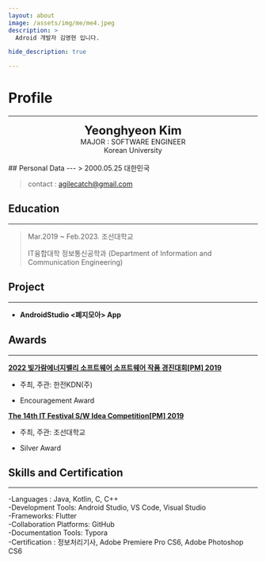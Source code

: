 ```yaml
---
layout: about
image: /assets/img/me/me4.jpeg
description: >
  Adroid 개발자 김영현 입니다. 

hide_description: true

---
```


# Profile

<!--author-->

* * *


<center>
<span style="font-size:170%;font-weight:bold;">
Yeonghyeon Kim</span>
</center>
<center>MAJOR : SOFTWARE ENGINEER</center>
<center>Korean University</center>



<br/>
## Personal Data
---
> 2000.05.25 대한민국<br/>

> contact : agilecatch@gmail.com <br/>

## Education
---
> Mar.2019 ~ Feb.2023. 조선대학교
>
> IT융합대학 정보통신공학과 (Department of Information and Communication Engineering)

<!--## Research Interest
---
* Computer Vision
+ image Object Detection
+ Vot
+ Semantic/Instance Segmentation
+ Super Resolution
* Machine Learning / Deep Learning
+ GAN
+ Few-Shot Learning
+ Meta Learning-->

## Project
---
* **AndroidStudio <폐지모아> App**
<!--링크추가 방법
<u><strong><a href="https://www.youtube.com/watch?v=-ofj2vTvH0Q/">The 15th HANSUNG Engineering Competitive Exhibition[PM] 2019 </a></strong></u>-->

<!--## Work Experiences Permalink-->

## Awards
---
<u><strong>2022 빛가람에너지밸리 소프트웨어 소프트웨어 작품 경진대회[PM] 2019 </strong></u>

- 주최, 주관: 한전KDN(주)

- Encouragement Award


<u><strong>The 14th  IT Festival S/W Idea Competition[PM] 2019 </strong></u>

- 주최, 주관: 조선대학교

- Silver Award





## Skills and Certification
---
-Languages : Java, Kotlin, C, C++ <br/>
-Development Tools: Android Studio, VS Code, Visual Studio<br/>
-Frameworks: Flutter<br/>
-Collaboration Platforms: GitHub<br/>
-Documentation Tools: Typora<br/>
-Certification : 정보처리기사,  Adobe Premiere Pro CS6, Adobe Photoshop CS6

